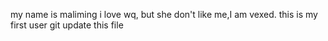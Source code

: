 my name is maliming
i love wq, but she don't like me,I am vexed.
this is my first user git
update this file
